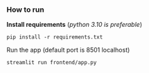 ### How to run

**Install requirements** (_python 3.10 is preferable_)

```
pip install -r requirements.txt
```

Run the app (default port is 8501 localhost)

```
streamlit run frontend/app.py
```
